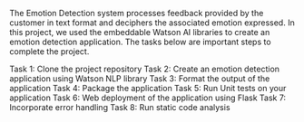 The Emotion Detection system processes feedback provided by the customer in text format and deciphers the associated emotion expressed.
In this project, we used the embeddable Watson AI libraries to create an emotion detection application.
The tasks below are important steps to complete the project.

Task 1: Clone the project repository
Task 2: Create an emotion detection application using Watson NLP library
Task 3: Format the output of the application
Task 4: Package the application
Task 5: Run Unit tests on your application
Task 6: Web deployment of the application using Flask
Task 7: Incorporate error handling
Task 8: Run static code analysis

